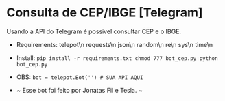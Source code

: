 # Consulta de CEP/IBGE [Telegram]

Usando a API do Telegram é possivel consultar CEP e o IBGE.

- Requirements:
telepot\n
requests\n
json\n
random\n
re\n
sys\n
time\n

- Install:
`pip install -r requirements.txt
 chmod 777 bot_cep.py
 python bot_cep.py
`
- OBS:
`bot = telepot.Bot('') # SUA API AQUI`

- ~ Esse bot foi feito por Jonatas Fil e Tesla. ~
